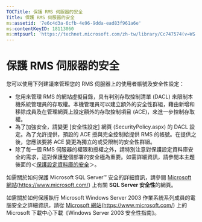 ```yaml
---
TOCTitle: 保護 RMS 伺服器的安全
Title: 保護 RMS 伺服器的安全
ms:assetid: '7e6c4d3a-6cfb-4e96-9dda-ead83f961a6e'
ms:contentKeyID: 18113060
ms:mtpsurl: 'https://technet.microsoft.com/zh-tw/library/Cc747574(v=WS.10)'
---
```


保護 RMS 伺服器的安全
=====================

您可以使用下列建議來管理您的 RMS 伺服器上的使用者帳號及安全性設定：

-   您用來管理 RMS 的網站虛擬目錄，具有判別存取控制清單 (DACL) 來限制本機系統管理員的存取權。本機管理員可以建立額外的安全性群組，藉由新增和移除成員及在管理網頁上設定額外的存取控制項目 (ACE)，來進一步控制存取權。
-   為了加強安全，請變更 \[安全性設定\] 網頁 (SecurityPolicy.aspx) 的 DACL 設定。為了允許提供，預設的 ACE 授與完全控制給提供 RMS 的帳號。在提供之後，您應該要將 ACE 變更為獨立的或受限制的安全性群組。
-   除了每一個 RMS 伺服器的權限和授權之外，請特別注意對保護設定資料庫安全的需求，這對保護整個部署的安全極為重要。如需詳細資訊，請參閱本主題後面的＜[保護設定資料庫的安全](https://technet.microsoft.com/e023b96f-81d0-45fb-8cc5-becaf6d47ae1)＞。

如需關於如何保護 Microsoft SQL Server™ 安全的詳細資訊，請參閱 [Microsoft 網站](https://www.microsoft.com/)(https://www.microsoft.com/) 上有關 **SQL Server 安全性**的網頁。

如需關於如何保護執行 Microsoft Windows Server 2003 作業系統系列成員的電腦安全之詳細資訊，請從 [Microsoft 網站](https://www.microsoft.com/)(https://www.microsoft.com/) 上的 Microsoft 下載中心下載《Windows Server 2003 安全性指南》。